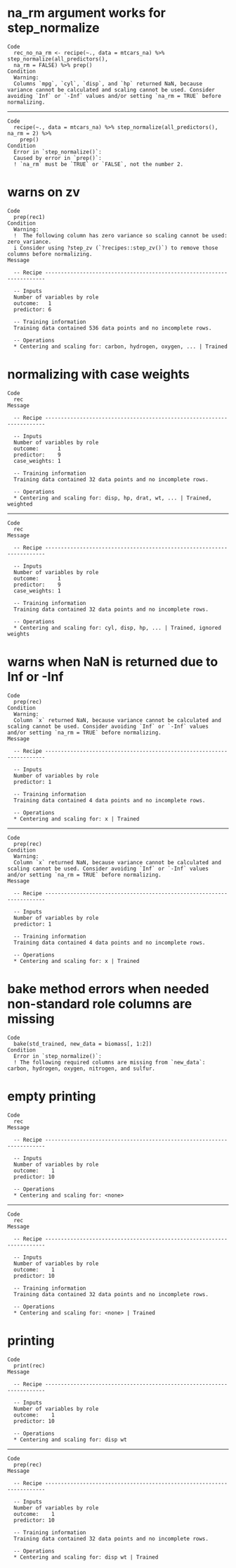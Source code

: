# na_rm argument works for step_normalize

    Code
      rec_no_na_rm <- recipe(~., data = mtcars_na) %>% step_normalize(all_predictors(),
      na_rm = FALSE) %>% prep()
    Condition
      Warning:
      Columns `mpg`, `cyl`, `disp`, and `hp` returned NaN, because variance cannot be calculated and scaling cannot be used. Consider avoiding `Inf` or `-Inf` values and/or setting `na_rm = TRUE` before normalizing.

---

    Code
      recipe(~., data = mtcars_na) %>% step_normalize(all_predictors(), na_rm = 2) %>%
        prep()
    Condition
      Error in `step_normalize()`:
      Caused by error in `prep()`:
      ! `na_rm` must be `TRUE` or `FALSE`, not the number 2.

# warns on zv

    Code
      prep(rec1)
    Condition
      Warning:
      !  The following column has zero variance so scaling cannot be used: zero_variance.
      i Consider using ?step_zv (`?recipes::step_zv()`) to remove those columns before normalizing.
    Message
      
      -- Recipe ----------------------------------------------------------------------
      
      -- Inputs 
      Number of variables by role
      outcome:   1
      predictor: 6
      
      -- Training information 
      Training data contained 536 data points and no incomplete rows.
      
      -- Operations 
      * Centering and scaling for: carbon, hydrogen, oxygen, ... | Trained

# normalizing with case weights

    Code
      rec
    Message
      
      -- Recipe ----------------------------------------------------------------------
      
      -- Inputs 
      Number of variables by role
      outcome:      1
      predictor:    9
      case_weights: 1
      
      -- Training information 
      Training data contained 32 data points and no incomplete rows.
      
      -- Operations 
      * Centering and scaling for: disp, hp, drat, wt, ... | Trained, weighted

---

    Code
      rec
    Message
      
      -- Recipe ----------------------------------------------------------------------
      
      -- Inputs 
      Number of variables by role
      outcome:      1
      predictor:    9
      case_weights: 1
      
      -- Training information 
      Training data contained 32 data points and no incomplete rows.
      
      -- Operations 
      * Centering and scaling for: cyl, disp, hp, ... | Trained, ignored weights

# warns when NaN is returned due to Inf or -Inf

    Code
      prep(rec)
    Condition
      Warning:
      Column `x` returned NaN, because variance cannot be calculated and scaling cannot be used. Consider avoiding `Inf` or `-Inf` values and/or setting `na_rm = TRUE` before normalizing.
    Message
      
      -- Recipe ----------------------------------------------------------------------
      
      -- Inputs 
      Number of variables by role
      predictor: 1
      
      -- Training information 
      Training data contained 4 data points and no incomplete rows.
      
      -- Operations 
      * Centering and scaling for: x | Trained

---

    Code
      prep(rec)
    Condition
      Warning:
      Column `x` returned NaN, because variance cannot be calculated and scaling cannot be used. Consider avoiding `Inf` or `-Inf` values and/or setting `na_rm = TRUE` before normalizing.
    Message
      
      -- Recipe ----------------------------------------------------------------------
      
      -- Inputs 
      Number of variables by role
      predictor: 1
      
      -- Training information 
      Training data contained 4 data points and no incomplete rows.
      
      -- Operations 
      * Centering and scaling for: x | Trained

# bake method errors when needed non-standard role columns are missing

    Code
      bake(std_trained, new_data = biomass[, 1:2])
    Condition
      Error in `step_normalize()`:
      ! The following required columns are missing from `new_data`: carbon, hydrogen, oxygen, nitrogen, and sulfur.

# empty printing

    Code
      rec
    Message
      
      -- Recipe ----------------------------------------------------------------------
      
      -- Inputs 
      Number of variables by role
      outcome:    1
      predictor: 10
      
      -- Operations 
      * Centering and scaling for: <none>

---

    Code
      rec
    Message
      
      -- Recipe ----------------------------------------------------------------------
      
      -- Inputs 
      Number of variables by role
      outcome:    1
      predictor: 10
      
      -- Training information 
      Training data contained 32 data points and no incomplete rows.
      
      -- Operations 
      * Centering and scaling for: <none> | Trained

# printing

    Code
      print(rec)
    Message
      
      -- Recipe ----------------------------------------------------------------------
      
      -- Inputs 
      Number of variables by role
      outcome:    1
      predictor: 10
      
      -- Operations 
      * Centering and scaling for: disp wt

---

    Code
      prep(rec)
    Message
      
      -- Recipe ----------------------------------------------------------------------
      
      -- Inputs 
      Number of variables by role
      outcome:    1
      predictor: 10
      
      -- Training information 
      Training data contained 32 data points and no incomplete rows.
      
      -- Operations 
      * Centering and scaling for: disp wt | Trained

